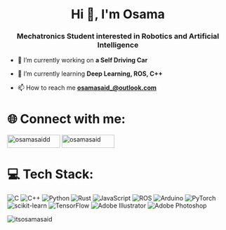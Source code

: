<h1 align="center">Hi 👋, I'm Osama</h1>
<h3 align="center">Mechatronics Student interested in Robotics and Artificial Intelligence</h3>


- 🔭 I’m currently working on **a Self Driving Car**

- 🌱 I’m currently learning **Deep Learning, ROS, C++**

- 📫 How to reach me **osamasaid_@outlook.com**

# 🌐 Connect with me:
<a href="https://linkedin.com/in/osamasaidd" target="blank"><img align="center" src="https://cdn.icon-icons.com/icons2/2530/PNG/512/linkedin_button_icon_151847.png" alt="osamasaidd" height="30" width="120" /></a>
<a href="https://www.leetcode.com/osamasaid" target="blank"><img align="center" src="https://cdn.icon-icons.com/icons2/2530/PNG/512/leetcode_button_icon_151892.png" alt="osamasaid" height="30" width="120" /></a>
</p>

# 💻 Tech Stack:
![C](https://img.shields.io/badge/c-%2300599C.svg?style=for-the-badge&logo=c&logoColor=white) ![C++](https://img.shields.io/badge/c++-%2300599C.svg?style=for-the-badge&logo=c%2B%2B&logoColor=white) ![Python](https://img.shields.io/badge/python-3670A0?style=for-the-badge&logo=python&logoColor=ffdd54) ![Rust](https://img.shields.io/badge/rust-%23000000.svg?style=for-the-badge&logo=rust&logoColor=white) ![JavaScript](https://img.shields.io/badge/javascript-%23323330.svg?style=for-the-badge&logo=javascript&logoColor=%23F7DF1E) ![ROS](https://img.shields.io/badge/ros-%230A0FF9.svg?style=for-the-badge&logo=ros&logoColor=white) ![Arduino](https://img.shields.io/badge/-Arduino-00979D?style=for-the-badge&logo=Arduino&logoColor=white) ![PyTorch](https://img.shields.io/badge/PyTorch-%23EE4C2C.svg?style=for-the-badge&logo=PyTorch&logoColor=white) ![scikit-learn](https://img.shields.io/badge/scikit--learn-%23F7931E.svg?style=for-the-badge&logo=scikit-learn&logoColor=white) ![TensorFlow](https://img.shields.io/badge/TensorFlow-%23FF6F00.svg?style=for-the-badge&logo=TensorFlow&logoColor=white) ![Adobe Illustrator](https://img.shields.io/badge/adobeillustrator-%23FF9A00.svg?style=for-the-badge&logo=adobeillustrator&logoColor=white) ![Adobe Photoshop](https://img.shields.io/badge/adobephotoshop-%2331A8FF.svg?style=for-the-badge&logo=adobephotoshop&logoColor=white)


<p align="left"> <img src="https://komarev.com/ghpvc/?username=itsosamasaid&label=Profile%20views&color=0e75b6&style=flat" alt="itsosamasaid" /> </p>
